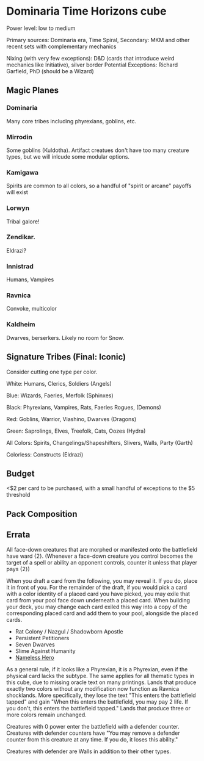 # Dominaria Time Horizons cube

Power level: low to medium

Primary sources: Dominaria era, Time Spiral, 
Secondary: MKM and other recent sets with complementary mechanics

Nixing (with very few exceptions): D&D (cards that introduce weird mechanics like Initiative), silver border
Potential Exceptions: Richard Garfield, PhD (should be a Wizard)

## Magic Planes

### Dominaria

Many core tribes including phyrexians, goblins, etc.

### Mirrodin

Some goblins (Kuldotha).
Artifact creatues don't have too many creature types, but we will inlcude some modular options.

### Kamigawa

Spirits are common to all colors, so a handful of "spirit or arcane" payoffs will exist

### Lorwyn

Tribal galore!

### Zendikar.

Eldrazi?

### Innistrad

Humans, Vampires

### Ravnica

Convoke, multicolor

### Kaldheim

Dwarves, berserkers. Likely no room for Snow.

## Signature Tribes (Final: Iconic)

Consider cutting one type per color.

White: Humans, Clerics, Soldiers (Angels)

Blue: Wizards, Faeries, Merfolk (Sphinxes)

Black: Phyrexians, Vampires, Rats, Faeries Rogues, (Demons)

Red: Goblins, Warrior, Viashino, Dwarves (Dragons)

Green: Saprolings, Elves, Treefolk, Cats, Oozes (Hydra)

All Colors: Spirits, Changelings/Shapeshifters, Slivers, Walls, Party (Garth)

Colorless: Constructs (Eldrazi)


## Budget

<$2 per card to be purchased, with a small handful of exceptions to the $5 threshold

## Pack Composition



## Errata

All face-down creatures that are morphed or manifested onto the battlefield have ward {2}. (Whenever a face-down creature you control becomes the target of a spell or ability an opponent controls, counter it unless that player pays {2})

When you draft a card from the following, you may reveal it. If you do, place it in front of you. For the remainder of the draft, if you would pick a card with a color identity of a placed card you have picked, you may exile that card from your pool face down underneath a placed card. When building your deck, you may change each card exiled this way into a copy of the corresponding placed card and add them to your pool, alongside the placed cards.
- Rat Colony / Nazgul / Shadowborn Apostle
- Persistent Petitioners
- Seven Dwarves
- Slime Against Humanity
- [Nameless Hero](https://www.reddit.com/r/custommagic/comments/1aegppt/white_is_the_only_colour_without_a_any_number_of/)

As a general rule, if it looks like a Phyrexian, it is a Phyrexian, even if the physical card lacks the subtype. The same applies for all thematic types in this cube, due to missing oracle text on many printings.
Lands that produce exactly two colors without any modification now function as Ravnica shocklands. More specifically, they lose the text "This enters the battlefield tapped" and gain "When this enters the battlefield, you may pay 2 life. If you don't, this enters the battlefield tapped." Lands that produce three or more colors remain unchanged.

Creatures with 0 power enter the battlefield with a defender counter. Creatures with defender counters have "You may remove a defender counter from this creature at any time. If you do, it loses this ability."

Creatures with defender are Walls in addition to their other types.
